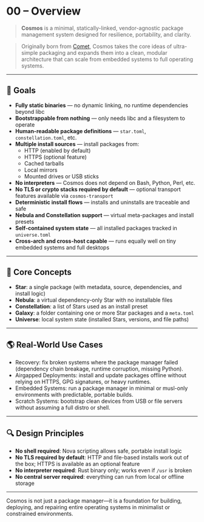 # 00 – Overview

> **Cosmos** is a minimal, statically-linked, vendor-agnostic package management system designed for resilience, portability, and clarity.

> Originally born from [Comet](https://github.com/wombatlinux/comet), Cosmos takes the core ideas of ultra-simple packaging and expands them into a clean, modular architecture that can scale from embedded systems to full operating systems.

---

## 🚀 Goals

- **Fully static binaries** — no dynamic linking, no runtime dependencies beyond libc
- **Bootstrappable from nothing** — only needs libc and a filesystem to operate
- **Human-readable package definitions** — `star.toml`, `constellation.toml`, etc.
- **Multiple install sources** — install packages from:
  - HTTP (enabled by default)
  - HTTPS (optional feature)
  - Cached tarballs
  - Local mirrors
  - Mounted drives or USB sticks
- **No interpreters** — Cosmos does not depend on Bash, Python, Perl, etc.
- **No TLS or crypto stacks required by default** — optional transport features available via `cosmos-transport`
- **Deterministic install flows** — installs and uninstalls are traceable and safe
- **Nebula and Constellation support** — virtual meta-packages and install presets
- **Self-contained system state** — all installed packages tracked in `universe.toml`
- **Cross-arch and cross-host capable** — runs equally well on tiny embedded systems and full desktops

---

## 🧰 Core Concepts

- **Star**: a single package (with metadata, source, dependencies, and install logic)
- **Nebula**: a virtual dependency-only Star with no installable files
- **Constellation**: a list of Stars used as an install preset
- **Galaxy**: a folder containing one or more Star packages and a `meta.toml`
- **Universe**: local system state (installed Stars, versions, and file paths)

---

## 🌎 Real-World Use Cases

- Recovery: fix broken systems where the package manager failed (dependency chain breakage, runtime corruption, missing Python).
- Airgapped Deployments: install and update packages offline without relying on HTTPS, GPG signatures, or heavy runtimes.
- Embedded Systems: run a package manager in minimal or musl-only environments with predictable, portable builds.
- Scratch Systems: bootstrap clean devices from USB or file servers without assuming a full distro or shell.

---

## 🔍 Design Principles

- **No shell required**: Nova scripting allows safe, portable install logic
- **No TLS required by default**: HTTP and file-based installs work out of the box; HTTPS is available as an optional feature
- **No interpreter required**: Rust binary only; works even if `/usr` is broken
- **No central server required**: everything can run from local or offline storage

---

Cosmos is not just a package manager—it is a foundation for building, deploying, and repairing entire operating systems in minimalist or constrained environments.
